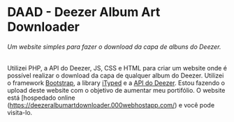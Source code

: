 # DAAD - Deezer Album Art Downloader

###### Um website simples para fazer o download da capa de albuns do Deezer.

Utilizei PHP, a API do Deezer, JS, CSS e HTML para criar um website onde é possível realizar o download da capa de qualquer album do Deezer. Utilizei o framework [Bootstrap](https://getbootstrap.com/), a library [iTyped](https://github.com/luisvinicius167/ityped) e a [API do Deezer](https://developers.deezer.com/api/album). Estou fazendo o upload deste website com o objetivo de aumentar meu portifólio. O website está [hospedado online (https://deezeralbumartdownloader.000webhostapp.com/) e você pode visita-lo. 

